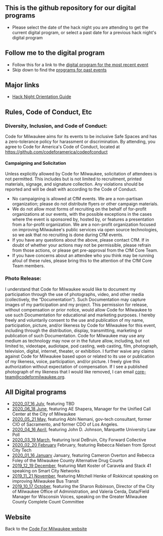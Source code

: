 ## This is the github repository for our digital programs

- Please select the date of the hack night you are attending to get the current digital program, or select a past date for a previous hack night's digital program

## Follow me to the digital program

- Follow this for a link to the [digital program for the most recent event](https://github.com/codeformilwaukee/hack-night-digital-programs/blob/master/link_to_program.md)
- Skip down to find the [programs for past events](https://github.com/codeformilwaukee/hack-night-digital-programs#All-Digital-programs)

## Major links

- [Hack Night Orientation Guide](https://docs.google.com/presentation/d/1hwN9_HZ6jsnifv9BGSwOY2iXBW2XKXNKftGBz3Vzx3Y/edit#slide=id.p)

## Rules, Code of Conduct, Etc

### Diversity, Inclusion, and Code of Conduct:

Code for Milwaukee aims for its events to be inclusive Safe Spaces and has a zero-tolerance policy for harassment or discrimination. By attending, you agree to Code for America's Code of Conduct, located at
https://github.com/codeforamerica/codeofconduct

#### Campaigning and Solicitation 
Unless explicitly allowed by Code for Milwaukee, solicitation of attendees is not permitted. This includes but is not limited to recruitment, printed materials, signage, and signature collection. Any violations should be reported and will be dealt with according to the Code of Conduct.
- No campaigning is allowed at CfM events. We are a non-partisan organization; please do not distribute flyers or other campaign materials.
- We do not allow most forms of recruiting on the behalf of for-profit organizations at our events, with the possible exceptions in the cases where the event is sponsored by, hosted by, or features a presentation from a for-profit organization. We are a non-profit organization focused on improving Milwaukee's public services via open source technologies, so we ask that no recruiting is done during CfM events.
- If you have any questions about the above, please contact CfM. If in doubt of whether your actions may not be permissible, please refrain from those actions, or please get pre-approval from the CfM Core Team.
- If you have concerns about an attendee who you think may be running afoul of these rules, please bring this to the attention of the CfM Core Team members.

### Photo Release:

I understand that Code for Milwaukee would like to document my participation through the use of photographs, video, and other media (collectively, the “Documentation”). Such Documentation may capture images of my participation and my project. This permission for release, without compensation or prior notice, would allow Code for Milwaukee to use such Documentation for educational and marketing purposes. I hereby freely and voluntarily consent to the use and publication of my name, participation, picture, and/or likeness by Code for Milwaukee for this event, including through the distribution, display, transmitting, marketing or publication of such Documentation. Code for Milwaukee may use any medium as technology may now or in the future allow, including, but not limited to, videotape, audiotape, pod casting, web casting, film, photograph, television, digital, internet, theater, or exhibition. I further waive any claims against Code for Milwaukee based upon or related to its use or publication of my likeness, voice, participation, and/or picture. I freely give this authorization without expectation of compensation. If I see a published photograph of my likeness that I would like removed, I can email core-team@codeformilwaukee.org.


## All Digital programs


- [2020_07_16 July](https://github.com/codeformilwaukee/hack-night-digital-programs/blob/master/archived_events/2020-07-16.md), featuring TBD
- [2020_06_18 June](https://github.com/codeformilwaukee/hack-night-digital-programs/blob/master/archived_events/2020-06-18.md), featuring AE Shapera, Manager for the Unified Call Center at the City of Milwaukee
- [2020_05_21 May](https://github.com/codeformilwaukee/hack-night-digital-programs/blob/master/archived_events/2020-05-21.md), featuring Abhi Nemani, gov-tech consultant, former CIO of Sacramento, and former CDO of Los Angeles.
- [2020_04_16 April](https://github.com/codeformilwaukee/hack-night-digital-programs/blob/master/2020-04_16.md), featuring John D. Johnson, Marquette University Law Poll
- [2020_03_19 March](https://github.com/codeformilwaukee/hack-night-digital-programs/blob/master/archived_events/2020-03-19.md), featuring Isral DeBruin, City Forward Collective
- [2020_02_20 February](https://github.com/codeformilwaukee/hack-night-digital-programs/blob/master/archived_events/2020-02-20.md) February, featuring Rebecca Nielsen from Sprout City Tech
- [2020_01_16 January](https://github.com/codeformilwaukee/hack-night-digital-programs/blob/master/archived_events/2020-01-16.md) January, featuring Cameron Overton and Rebecca Foley of the Milwaukee County Alternative Drug Courts
- [2019_12_19 December](https://github.com/codeformilwaukee/hack-night-digital-programs/blob/master/archived_events/2019-12-19.md), featuring Matt Koster of Caravela and Stack 41 speaking on Smart City Networks
- [2019_11_21 November](https://github.com/codeformilwaukee/hack-night-digital-programs/blob/master/archived_events/2019-11-21.md), featuring Mitchell Henke of Rokkincat speaking on improving Milwaukee Bus Transit
- [2019_10_17 October](https://github.com/codeformilwaukee/hack-night-digital-programs/blob/master/archived_events/2019-10-17.md), featuring the Sharon Robinson, Director of the City of Milwaukee Office of Administration, and Valeria Cerda, Data/Field Manager for Wisconsin Voices, speaking on the Greater Milwaukee County Complete Count Committee

## Website

Back to the [Code For Milwaukee website](https://codeformilwaukee.org)
